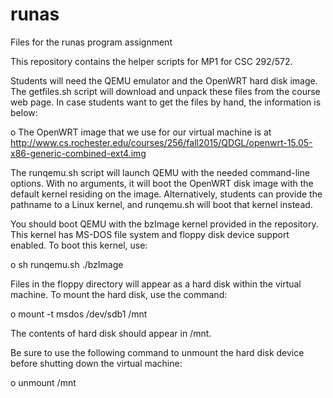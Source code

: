 # runas
Files for the runas program assignment

This repository contains the helper scripts for MP1 for CSC 292/572.

Students will need the QEMU emulator and the OpenWRT hard disk image. The getfiles.sh script will download and unpack these files from the course web page. In case students want to get the files by hand, the information is below:

o The OpenWRT image that we use for our virtual machine is at http://www.cs.rochester.edu/courses/256/fall2015/QDGL/openwrt-15.05-x86-generic-combined-ext4.img

The runqemu.sh script will launch QEMU with the needed command-line options. With no arguments, it will boot the OpenWRT disk image with the default kernel residing on the image. Alternatively, students can provide the pathname to a Linux kernel, and runqemu.sh will boot that kernel instead.

You should boot QEMU with the bzImage kernel provided in the repository.  This kernel has MS-DOS file system and floppy disk device support enabled.  To boot this kernel, use:

o sh runqemu.sh ./bzImage

Files in the floppy directory will appear as a hard disk within the virtual machine. To mount the hard disk, use the command:

o mount -t msdos /dev/sdb1 /mnt

The contents of hard disk should appear in /mnt.

Be sure to use the following command to unmount the hard disk device before shutting down the virtual machine:

o unmount /mnt
